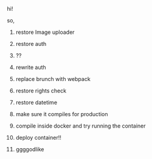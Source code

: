 hi!

so,
1. restore Image uploader
2. restore auth
3. ??
4. rewrite auth
5. replace brunch with webpack
6. restore rights check
7. restore datetime

7. make sure it compiles for production
8. compile inside docker and try running the container
9. deploy container!!

10. ggggodlike
